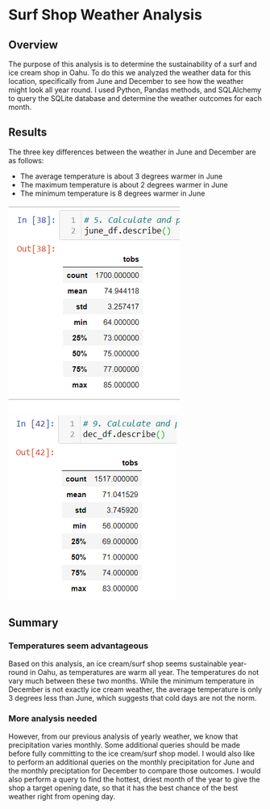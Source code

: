# Surf Shop Weather Analysis

## Overview
The purpose of this analysis is to determine the sustainability of a surf and ice cream shop in Oahu.  To do this we analyzed the weather data for this location, specifically from June and December to see how the weather might look all year round. I used Python, Pandas methods, and SQLAlchemy to query the SQLite database and determine the weather outcomes for each month.

## Results
The three key differences between the weather in June and December are as follows:
  - The average temperature is about 3 degrees warmer in June
  - The maximum temperature is about 2 degrees warmer in June
  - The minimum temperature is 8 degrees warmer in June

![june_weatherPNG](https://github.com/Alawler12/surfs_up/blob/master/june_weather.PNG)
![December_weather.PNG](https://github.com/Alawler12/surfs_up/blob/master/december_weather.PNG)

## Summary
### Temperatures seem advantageous
Based on this analysis, an ice cream/surf shop seems sustainable year-round in Oahu, as temperatures are warm all year. The temperatures do not vary much between these two months.  While the minimum temperature in December is not exactly ice cream weather, the average temperature is only 3 degrees less than June, which suggests that cold days are not the norm.  

### More analysis needed
However, from our previous analysis of yearly weather, we know that precipitation varies monthly.  Some additional queries should be made before fully committing to the ice cream/surf shop model.  I would also like to perform an additional queries on the monthly precipitation for June and  the monthly preciptation for December to compare those outcomes.  I would also perform a query to find the hottest, driest month of the year to give the shop a target opening date, so that it has the best chance of the best weather right from opening day.
